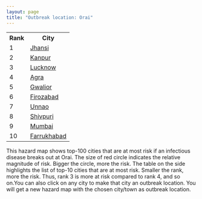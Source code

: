 ```yaml
---
layout: page
title: "Outbreak location: Orai"
---
```

<div class="flex-container">
<div class="flex-item-left" id="mapid">
<script src="https://buda-magenta.github.io/hazard_map/load_map.js"></script>

<script>
var marker_outbreak = L.marker([25.935955, 79.424328],{"autoPan": true}).addTo(map); marker_outbreak.bindTooltip("Orai").openTooltip();

var circle_1 = L.circle([25.531031, 78.652689], {"pane": "markerPane", "color": "red", "fill": true, "fillOpacity": 0.2, "fillRule": "evenodd", "lineCap": "round", "lineJoin": "round", "opacity": 1.0, "radius": 111239, "stroke": true, "weight": 3}).addTo(map);
circle_1.bindTooltip("Jhansi<br>rank: 1<br>hazard index: 0.111239")
circle_1.bindPopup('<a href="https://buda-magenta.github.io/hazard_map/Jhansi">Jhansi</a>')

var circle_2 = L.circle([26.460914, 80.321759], {"pane": "markerPane", "color": "red", "fill": true, "fillOpacity": 0.2, "fillRule": "evenodd", "lineCap": "round", "lineJoin": "round", "opacity": 1.0, "radius": 75481, "stroke": true, "weight": 3}).addTo(map);
circle_2.bindTooltip("Kanpur<br>rank: 2<br>hazard index: 0.075482")
circle_2.bindPopup('<a href="https://buda-magenta.github.io/hazard_map/Kanpur">Kanpur</a>')

var circle_3 = L.circle([26.838100, 80.934600], {"pane": "markerPane", "color": "red", "fill": true, "fillOpacity": 0.2, "fillRule": "evenodd", "lineCap": "round", "lineJoin": "round", "opacity": 1.0, "radius": 66567, "stroke": true, "weight": 3}).addTo(map);
circle_3.bindTooltip("Lucknow<br>rank: 3<br>hazard index: 0.066568")
circle_3.bindPopup('<a href="https://buda-magenta.github.io/hazard_map/Lucknow">Lucknow</a>')

var circle_4 = L.circle([27.175255, 78.009816], {"pane": "markerPane", "color": "red", "fill": true, "fillOpacity": 0.2, "fillRule": "evenodd", "lineCap": "round", "lineJoin": "round", "opacity": 1.0, "radius": 23431, "stroke": true, "weight": 3}).addTo(map);
circle_4.bindTooltip("Agra<br>rank: 4<br>hazard index: 0.023432")
circle_4.bindPopup('<a href="https://buda-magenta.github.io/hazard_map/Agra">Agra</a>')

var circle_5 = L.circle([26.203725, 78.157363], {"pane": "markerPane", "color": "red", "fill": true, "fillOpacity": 0.2, "fillRule": "evenodd", "lineCap": "round", "lineJoin": "round", "opacity": 1.0, "radius": 16223, "stroke": true, "weight": 3}).addTo(map);
circle_5.bindTooltip("Gwalior<br>rank: 5<br>hazard index: 0.016223")
circle_5.bindPopup('<a href="https://buda-magenta.github.io/hazard_map/Gwalior">Gwalior</a>')

var circle_6 = L.circle([27.177366, 78.389912], {"pane": "markerPane", "color": "red", "fill": true, "fillOpacity": 0.2, "fillRule": "evenodd", "lineCap": "round", "lineJoin": "round", "opacity": 1.0, "radius": 8985, "stroke": true, "weight": 3}).addTo(map);
circle_6.bindTooltip("Firozabad<br>rank: 6<br>hazard index: 0.008985")
circle_6.bindPopup('<a href="https://buda-magenta.github.io/hazard_map/Firozabad">Firozabad</a>')

var circle_7 = L.circle([26.575504, 80.613762], {"pane": "markerPane", "color": "red", "fill": true, "fillOpacity": 0.2, "fillRule": "evenodd", "lineCap": "round", "lineJoin": "round", "opacity": 1.0, "radius": 5841, "stroke": true, "weight": 3}).addTo(map);
circle_7.bindTooltip("Unnao<br>rank: 7<br>hazard index: 0.005842")
circle_7.bindPopup('<a href="https://buda-magenta.github.io/hazard_map/Unnao">Unnao</a>')

var circle_8 = L.circle([25.375241, 77.828119], {"pane": "markerPane", "color": "red", "fill": true, "fillOpacity": 0.2, "fillRule": "evenodd", "lineCap": "round", "lineJoin": "round", "opacity": 1.0, "radius": 4735, "stroke": true, "weight": 3}).addTo(map);
circle_8.bindTooltip("Shivpuri<br>rank: 8<br>hazard index: 0.004736")
circle_8.bindPopup('<a href="https://buda-magenta.github.io/hazard_map/Shivpuri">Shivpuri</a>')

var circle_9 = L.circle([19.075990, 72.877393], {"pane": "markerPane", "color": "red", "fill": true, "fillOpacity": 0.2, "fillRule": "evenodd", "lineCap": "round", "lineJoin": "round", "opacity": 1.0, "radius": 4336, "stroke": true, "weight": 3}).addTo(map);
circle_9.bindTooltip("Mumbai<br>rank: 9<br>hazard index: 0.004337")
circle_9.bindPopup('<a href="https://buda-magenta.github.io/hazard_map/Mumbai">Mumbai</a>')

var circle_10 = L.circle([27.437194, 79.489129], {"pane": "markerPane", "color": "red", "fill": true, "fillOpacity": 0.2, "fillRule": "evenodd", "lineCap": "round", "lineJoin": "round", "opacity": 1.0, "radius": 4103, "stroke": true, "weight": 3}).addTo(map);
circle_10.bindTooltip("Farrukhabad<br>rank: 10<br>hazard index: 0.004104")
circle_10.bindPopup('<a href="https://buda-magenta.github.io/hazard_map/Farrukhabad">Farrukhabad</a>')

var circle_11 = L.circle([26.718324, 79.090254], {"pane": "markerPane", "color": "red", "fill": true, "fillOpacity": 0.2, "fillRule": "evenodd", "lineCap": "round", "lineJoin": "round", "opacity": 1.0, "radius": 3821, "stroke": true, "weight": 3}).addTo(map);
circle_11.bindTooltip("Etawah<br>rank: 11<br>hazard index: 0.003821")
circle_11.bindPopup('<a href="https://buda-magenta.github.io/hazard_map/Etawah">Etawah</a>')

var circle_12 = L.circle([28.651718, 77.221939], {"pane": "markerPane", "color": "red", "fill": true, "fillOpacity": 0.2, "fillRule": "evenodd", "lineCap": "round", "lineJoin": "round", "opacity": 1.0, "radius": 3338, "stroke": true, "weight": 3}).addTo(map);
circle_12.bindTooltip("Delhi<br>rank: 12<br>hazard index: 0.003339")
circle_12.bindPopup('<a href="https://buda-magenta.github.io/hazard_map/Delhi">Delhi</a>')

var circle_13 = L.circle([24.700385, 78.518668], {"pane": "markerPane", "color": "red", "fill": true, "fillOpacity": 0.2, "fillRule": "evenodd", "lineCap": "round", "lineJoin": "round", "opacity": 1.0, "radius": 3324, "stroke": true, "weight": 3}).addTo(map);
circle_13.bindTooltip("Lalitpur<br>rank: 13<br>hazard index: 0.003324")
circle_13.bindPopup('<a href="https://buda-magenta.github.io/hazard_map/Lalitpur">Lalitpur</a>')

var circle_14 = L.circle([27.338577, 80.097526], {"pane": "markerPane", "color": "red", "fill": true, "fillOpacity": 0.2, "fillRule": "evenodd", "lineCap": "round", "lineJoin": "round", "opacity": 1.0, "radius": 3154, "stroke": true, "weight": 3}).addTo(map);
circle_14.bindTooltip("Hardoi<br>rank: 14<br>hazard index: 0.003154")
circle_14.bindPopup('<a href="https://buda-magenta.github.io/hazard_map/Hardoi">Hardoi</a>')

var circle_15 = L.circle([25.438130, 81.833800], {"pane": "markerPane", "color": "red", "fill": true, "fillOpacity": 0.2, "fillRule": "evenodd", "lineCap": "round", "lineJoin": "round", "opacity": 1.0, "radius": 2993, "stroke": true, "weight": 3}).addTo(map);
circle_15.bindTooltip("Allahabad<br>rank: 15<br>hazard index: 0.002993")
circle_15.bindPopup('<a href="https://buda-magenta.github.io/hazard_map/Allahabad">Allahabad</a>')

var circle_16 = L.circle([26.166667, 77.500000], {"pane": "markerPane", "color": "red", "fill": true, "fillOpacity": 0.2, "fillRule": "evenodd", "lineCap": "round", "lineJoin": "round", "opacity": 1.0, "radius": 2983, "stroke": true, "weight": 3}).addTo(map);
circle_16.bindTooltip("Morena<br>rank: 16<br>hazard index: 0.002984")
circle_16.bindPopup('<a href="https://buda-magenta.github.io/hazard_map/Morena">Morena</a>')

var circle_17 = L.circle([26.500000, 78.750000], {"pane": "markerPane", "color": "red", "fill": true, "fillOpacity": 0.2, "fillRule": "evenodd", "lineCap": "round", "lineJoin": "round", "opacity": 1.0, "radius": 2936, "stroke": true, "weight": 3}).addTo(map);
circle_17.bindTooltip("Bhind<br>rank: 17<br>hazard index: 0.002937")
circle_17.bindPopup('<a href="https://buda-magenta.github.io/hazard_map/Bhind">Bhind</a>')

var circle_18 = L.circle([26.250000, 81.250000], {"pane": "markerPane", "color": "red", "fill": true, "fillOpacity": 0.2, "fillRule": "evenodd", "lineCap": "round", "lineJoin": "round", "opacity": 1.0, "radius": 2914, "stroke": true, "weight": 3}).addTo(map);
circle_18.bindTooltip("Rae Bareli<br>rank: 18<br>hazard index: 0.002914")
circle_18.bindPopup('<a href="https://buda-magenta.github.io/hazard_map/Rae_Bareli">Rae Bareli</a>')

var circle_19 = L.circle([25.843539, 80.918004], {"pane": "markerPane", "color": "red", "fill": true, "fillOpacity": 0.2, "fillRule": "evenodd", "lineCap": "round", "lineJoin": "round", "opacity": 1.0, "radius": 2884, "stroke": true, "weight": 3}).addTo(map);
circle_19.bindTooltip("Fatehpur<br>rank: 19<br>hazard index: 0.002884")
circle_19.bindPopup('<a href="https://buda-magenta.github.io/hazard_map/Fatehpur">Fatehpur</a>')

var circle_20 = L.circle([25.476300, 80.339500], {"pane": "markerPane", "color": "red", "fill": true, "fillOpacity": 0.2, "fillRule": "evenodd", "lineCap": "round", "lineJoin": "round", "opacity": 1.0, "radius": 2782, "stroke": true, "weight": 3}).addTo(map);
circle_20.bindTooltip("Banda<br>rank: 20<br>hazard index: 0.002783")
circle_20.bindPopup('<a href="https://buda-magenta.github.io/hazard_map/Banda">Banda</a>')

var circle_21 = L.circle([26.671329, 83.364583], {"pane": "markerPane", "color": "red", "fill": true, "fillOpacity": 0.2, "fillRule": "evenodd", "lineCap": "round", "lineJoin": "round", "opacity": 1.0, "radius": 2716, "stroke": true, "weight": 3}).addTo(map);
circle_21.bindTooltip("Gorakhpur<br>rank: 21<br>hazard index: 0.002716")
circle_21.bindPopup('<a href="https://buda-magenta.github.io/hazard_map/Gorakhpur">Gorakhpur</a>')

var circle_22 = L.circle([25.565691, 80.063489], {"pane": "markerPane", "color": "red", "fill": true, "fillOpacity": 0.2, "fillRule": "evenodd", "lineCap": "round", "lineJoin": "round", "opacity": 1.0, "radius": 2257, "stroke": true, "weight": 3}).addTo(map);
circle_22.bindTooltip("Khanna<br>rank: 22<br>hazard index: 0.002257")
circle_22.bindPopup('<a href="https://buda-magenta.github.io/hazard_map/Khanna">Khanna</a>')

var circle_23 = L.circle([25.335649, 83.007629], {"pane": "markerPane", "color": "red", "fill": true, "fillOpacity": 0.2, "fillRule": "evenodd", "lineCap": "round", "lineJoin": "round", "opacity": 1.0, "radius": 2006, "stroke": true, "weight": 3}).addTo(map);
circle_23.bindTooltip("Varanasi<br>rank: 23<br>hazard index: 0.002006")
circle_23.bindPopup('<a href="https://buda-magenta.github.io/hazard_map/Varanasi">Varanasi</a>')

var circle_24 = L.circle([25.750000, 78.500000], {"pane": "markerPane", "color": "red", "fill": true, "fillOpacity": 0.2, "fillRule": "evenodd", "lineCap": "round", "lineJoin": "round", "opacity": 1.0, "radius": 1964, "stroke": true, "weight": 3}).addTo(map);
circle_24.bindTooltip("Datia<br>rank: 24<br>hazard index: 0.001964")
circle_24.bindPopup('<a href="https://buda-magenta.github.io/hazard_map/Datia">Datia</a>')

var circle_25 = L.circle([23.258486, 77.401989], {"pane": "markerPane", "color": "red", "fill": true, "fillOpacity": 0.2, "fillRule": "evenodd", "lineCap": "round", "lineJoin": "round", "opacity": 1.0, "radius": 1930, "stroke": true, "weight": 3}).addTo(map);
circle_25.bindTooltip("Bhopal<br>rank: 25<br>hazard index: 0.001930")
circle_25.bindPopup('<a href="https://buda-magenta.github.io/hazard_map/Bhopal">Bhopal</a>')

var circle_26 = L.circle([26.439874, 80.018000], {"pane": "markerPane", "color": "red", "fill": true, "fillOpacity": 0.2, "fillRule": "evenodd", "lineCap": "round", "lineJoin": "round", "opacity": 1.0, "radius": 1926, "stroke": true, "weight": 3}).addTo(map);
circle_26.bindTooltip("Akbarpur<br>rank: 26<br>hazard index: 0.001927")
circle_26.bindPopup('<a href="https://buda-magenta.github.io/hazard_map/Akbarpur">Akbarpur</a>')

var circle_27 = L.circle([26.653396, 77.624206], {"pane": "markerPane", "color": "red", "fill": true, "fillOpacity": 0.2, "fillRule": "evenodd", "lineCap": "round", "lineJoin": "round", "opacity": 1.0, "radius": 1892, "stroke": true, "weight": 3}).addTo(map);
circle_27.bindTooltip("Dhaulpur<br>rank: 27<br>hazard index: 0.001893")
circle_27.bindPopup('<a href="https://buda-magenta.github.io/hazard_map/Dhaulpur">Dhaulpur</a>')

var circle_28 = L.circle([27.036604, 78.651436], {"pane": "markerPane", "color": "red", "fill": true, "fillOpacity": 0.2, "fillRule": "evenodd", "lineCap": "round", "lineJoin": "round", "opacity": 1.0, "radius": 1633, "stroke": true, "weight": 3}).addTo(map);
circle_28.bindTooltip("Shikohabad<br>rank: 28<br>hazard index: 0.001634")
circle_28.bindPopup('<a href="https://buda-magenta.github.io/hazard_map/Shikohabad">Shikohabad</a>')

var circle_29 = L.circle([27.209822, 79.048137], {"pane": "markerPane", "color": "red", "fill": true, "fillOpacity": 0.2, "fillRule": "evenodd", "lineCap": "round", "lineJoin": "round", "opacity": 1.0, "radius": 1396, "stroke": true, "weight": 3}).addTo(map);
circle_29.bindTooltip("Mainpuri<br>rank: 29<br>hazard index: 0.001397")
circle_29.bindPopup('<a href="https://buda-magenta.github.io/hazard_map/Mainpuri">Mainpuri</a>')

var circle_30 = L.circle([29.154148, 77.305954], {"pane": "markerPane", "color": "red", "fill": true, "fillOpacity": 0.2, "fillRule": "evenodd", "lineCap": "round", "lineJoin": "round", "opacity": 1.0, "radius": 1320, "stroke": true, "weight": 3}).addTo(map);
circle_30.bindTooltip("Baraut<br>rank: 30<br>hazard index: 0.001321")
circle_30.bindPopup('<a href="https://buda-magenta.github.io/hazard_map/Baraut">Baraut</a>')

var circle_31 = L.circle([28.457876, 79.405571], {"pane": "markerPane", "color": "red", "fill": true, "fillOpacity": 0.2, "fillRule": "evenodd", "lineCap": "round", "lineJoin": "round", "opacity": 1.0, "radius": 926, "stroke": true, "weight": 3}).addTo(map);
circle_31.bindTooltip("Bareilly<br>rank: 31<br>hazard index: 0.000927")
circle_31.bindPopup('<a href="https://buda-magenta.github.io/hazard_map/Bareilly">Bareilly</a>')

var circle_32 = L.circle([27.109667, 81.918329], {"pane": "markerPane", "color": "red", "fill": true, "fillOpacity": 0.2, "fillRule": "evenodd", "lineCap": "round", "lineJoin": "round", "opacity": 1.0, "radius": 854, "stroke": true, "weight": 3}).addTo(map);
circle_32.bindTooltip("Gonda<br>rank: 32<br>hazard index: 0.000854")
circle_32.bindPopup('<a href="https://buda-magenta.github.io/hazard_map/Gonda">Gonda</a>')

var circle_33 = L.circle([23.021624, 72.579707], {"pane": "markerPane", "color": "red", "fill": true, "fillOpacity": 0.2, "fillRule": "evenodd", "lineCap": "round", "lineJoin": "round", "opacity": 1.0, "radius": 837, "stroke": true, "weight": 3}).addTo(map);
circle_33.bindTooltip("Ahmedabad<br>rank: 33<br>hazard index: 0.000838")
circle_33.bindPopup('<a href="https://buda-magenta.github.io/hazard_map/Ahmedabad">Ahmedabad</a>')

var circle_34 = L.circle([26.638076, 82.059024], {"pane": "markerPane", "color": "red", "fill": true, "fillOpacity": 0.2, "fillRule": "evenodd", "lineCap": "round", "lineJoin": "round", "opacity": 1.0, "radius": 818, "stroke": true, "weight": 3}).addTo(map);
circle_34.bindTooltip("Faizabad<br>rank: 34<br>hazard index: 0.000819")
circle_34.bindPopup('<a href="https://buda-magenta.github.io/hazard_map/Faizabad">Faizabad</a>')

var circle_35 = L.circle([22.720362, 75.868200], {"pane": "markerPane", "color": "red", "fill": true, "fillOpacity": 0.2, "fillRule": "evenodd", "lineCap": "round", "lineJoin": "round", "opacity": 1.0, "radius": 786, "stroke": true, "weight": 3}).addTo(map);
circle_35.bindTooltip("Indore<br>rank: 35<br>hazard index: 0.000786")
circle_35.bindPopup('<a href="https://buda-magenta.github.io/hazard_map/Indore">Indore</a>')

var circle_36 = L.circle([23.160894, 79.949770], {"pane": "markerPane", "color": "red", "fill": true, "fillOpacity": 0.2, "fillRule": "evenodd", "lineCap": "round", "lineJoin": "round", "opacity": 1.0, "radius": 739, "stroke": true, "weight": 3}).addTo(map);
circle_36.bindTooltip("Jabalpur<br>rank: 36<br>hazard index: 0.000739")
circle_36.bindPopup('<a href="https://buda-magenta.github.io/hazard_map/Jabalpur">Jabalpur</a>')

var circle_37 = L.circle([25.609324, 85.123525], {"pane": "markerPane", "color": "red", "fill": true, "fillOpacity": 0.2, "fillRule": "evenodd", "lineCap": "round", "lineJoin": "round", "opacity": 1.0, "radius": 693, "stroke": true, "weight": 3}).addTo(map);
circle_37.bindTooltip("Patna<br>rank: 37<br>hazard index: 0.000694")
circle_37.bindPopup('<a href="https://buda-magenta.github.io/hazard_map/Patna">Patna</a>')

var circle_38 = L.circle([23.809612, 78.759114], {"pane": "markerPane", "color": "red", "fill": true, "fillOpacity": 0.2, "fillRule": "evenodd", "lineCap": "round", "lineJoin": "round", "opacity": 1.0, "radius": 690, "stroke": true, "weight": 3}).addTo(map);
circle_38.bindTooltip("Sagar<br>rank: 38<br>hazard index: 0.000691")
circle_38.bindPopup('<a href="https://buda-magenta.github.io/hazard_map/Sagar">Sagar</a>')

var circle_39 = L.circle([28.863842, 78.805778], {"pane": "markerPane", "color": "red", "fill": true, "fillOpacity": 0.2, "fillRule": "evenodd", "lineCap": "round", "lineJoin": "round", "opacity": 1.0, "radius": 655, "stroke": true, "weight": 3}).addTo(map);
circle_39.bindTooltip("Moradabad<br>rank: 39<br>hazard index: 0.000655")
circle_39.bindPopup('<a href="https://buda-magenta.github.io/hazard_map/Moradabad">Moradabad</a>')

var circle_40 = L.circle([26.242511, 82.296169], {"pane": "markerPane", "color": "red", "fill": true, "fillOpacity": 0.2, "fillRule": "evenodd", "lineCap": "round", "lineJoin": "round", "opacity": 1.0, "radius": 645, "stroke": true, "weight": 3}).addTo(map);
circle_40.bindTooltip("Sultanpur<br>rank: 40<br>hazard index: 0.000646")
circle_40.bindPopup('<a href="https://buda-magenta.github.io/hazard_map/Sultanpur">Sultanpur</a>')

var circle_41 = L.circle([21.149813, 79.082056], {"pane": "markerPane", "color": "red", "fill": true, "fillOpacity": 0.2, "fillRule": "evenodd", "lineCap": "round", "lineJoin": "round", "opacity": 1.0, "radius": 588, "stroke": true, "weight": 3}).addTo(map);
circle_41.bindTooltip("Nagpur<br>rank: 41<br>hazard index: 0.000589")
circle_41.bindPopup('<a href="https://buda-magenta.github.io/hazard_map/Nagpur">Nagpur</a>')

var circle_42 = L.circle([26.915458, 75.818982], {"pane": "markerPane", "color": "red", "fill": true, "fillOpacity": 0.2, "fillRule": "evenodd", "lineCap": "round", "lineJoin": "round", "opacity": 1.0, "radius": 525, "stroke": true, "weight": 3}).addTo(map);
circle_42.bindTooltip("Jaipur<br>rank: 42<br>hazard index: 0.000525")
circle_42.bindPopup('<a href="https://buda-magenta.github.io/hazard_map/Jaipur">Jaipur</a>')

var circle_43 = L.circle([27.633333, 77.583333], {"pane": "markerPane", "color": "red", "fill": true, "fillOpacity": 0.2, "fillRule": "evenodd", "lineCap": "round", "lineJoin": "round", "opacity": 1.0, "radius": 490, "stroke": true, "weight": 3}).addTo(map);
circle_43.bindTooltip("Mathura<br>rank: 43<br>hazard index: 0.000490")
circle_43.bindPopup('<a href="https://buda-magenta.github.io/hazard_map/Mathura">Mathura</a>')

var circle_44 = L.circle([23.916667, 78.000000], {"pane": "markerPane", "color": "red", "fill": true, "fillOpacity": 0.2, "fillRule": "evenodd", "lineCap": "round", "lineJoin": "round", "opacity": 1.0, "radius": 482, "stroke": true, "weight": 3}).addTo(map);
circle_44.bindTooltip("Vidisha<br>rank: 44<br>hazard index: 0.000482")
circle_44.bindPopup('<a href="https://buda-magenta.github.io/hazard_map/Vidisha">Vidisha</a>')

var circle_45 = L.circle([19.194329, 72.970178], {"pane": "markerPane", "color": "red", "fill": true, "fillOpacity": 0.2, "fillRule": "evenodd", "lineCap": "round", "lineJoin": "round", "opacity": 1.0, "radius": 444, "stroke": true, "weight": 3}).addTo(map);
circle_45.bindTooltip("Thane<br>rank: 45<br>hazard index: 0.000445")
circle_45.bindPopup('<a href="https://buda-magenta.github.io/hazard_map/Thane">Thane</a>')

var circle_46 = L.circle([24.500000, 77.500000], {"pane": "markerPane", "color": "red", "fill": true, "fillOpacity": 0.2, "fillRule": "evenodd", "lineCap": "round", "lineJoin": "round", "opacity": 1.0, "radius": 436, "stroke": true, "weight": 3}).addTo(map);
circle_46.bindTooltip("Guna<br>rank: 46<br>hazard index: 0.000436")
circle_46.bindPopup('<a href="https://buda-magenta.github.io/hazard_map/Guna">Guna</a>')

var circle_47 = L.circle([27.883846, 78.634890], {"pane": "markerPane", "color": "red", "fill": true, "fillOpacity": 0.2, "fillRule": "evenodd", "lineCap": "round", "lineJoin": "round", "opacity": 1.0, "radius": 423, "stroke": true, "weight": 3}).addTo(map);
circle_47.bindTooltip("Kasganj<br>rank: 47<br>hazard index: 0.000423")
circle_47.bindPopup('<a href="https://buda-magenta.github.io/hazard_map/Kasganj">Kasganj</a>')

var circle_48 = L.circle([27.912633, 79.746563], {"pane": "markerPane", "color": "red", "fill": true, "fillOpacity": 0.2, "fillRule": "evenodd", "lineCap": "round", "lineJoin": "round", "opacity": 1.0, "radius": 420, "stroke": true, "weight": 3}).addTo(map);
circle_48.bindTooltip("Shahjahanpur<br>rank: 48<br>hazard index: 0.000421")
circle_48.bindPopup('<a href="https://buda-magenta.github.io/hazard_map/Shahjahanpur">Shahjahanpur</a>')

var circle_49 = L.circle([28.794068, 79.185930], {"pane": "markerPane", "color": "red", "fill": true, "fillOpacity": 0.2, "fillRule": "evenodd", "lineCap": "round", "lineJoin": "round", "opacity": 1.0, "radius": 417, "stroke": true, "weight": 3}).addTo(map);
circle_49.bindTooltip("Rampur<br>rank: 49<br>hazard index: 0.000418")
circle_49.bindPopup('<a href="https://buda-magenta.github.io/hazard_map/Rampur">Rampur</a>')

var circle_50 = L.circle([25.603508, 83.507454], {"pane": "markerPane", "color": "red", "fill": true, "fillOpacity": 0.2, "fillRule": "evenodd", "lineCap": "round", "lineJoin": "round", "opacity": 1.0, "radius": 407, "stroke": true, "weight": 3}).addTo(map);
circle_50.bindTooltip("Ghazipur<br>rank: 50<br>hazard index: 0.000407")
circle_50.bindPopup('<a href="https://buda-magenta.github.io/hazard_map/Ghazipur">Ghazipur</a>')

var circle_51 = L.circle([29.938447, 78.145298], {"pane": "markerPane", "color": "red", "fill": true, "fillOpacity": 0.2, "fillRule": "evenodd", "lineCap": "round", "lineJoin": "round", "opacity": 1.0, "radius": 406, "stroke": true, "weight": 3}).addTo(map);
circle_51.bindTooltip("Haridwar<br>rank: 51<br>hazard index: 0.000406")
circle_51.bindPopup('<a href="https://buda-magenta.github.io/hazard_map/Haridwar">Haridwar</a>')

var circle_52 = L.circle([25.954628, 83.647350], {"pane": "markerPane", "color": "red", "fill": true, "fillOpacity": 0.2, "fillRule": "evenodd", "lineCap": "round", "lineJoin": "round", "opacity": 1.0, "radius": 382, "stroke": true, "weight": 3}).addTo(map);
circle_52.bindTooltip("Maunath Bhanjan<br>rank: 52<br>hazard index: 0.000382")
circle_52.bindPopup('<a href="https://buda-magenta.github.io/hazard_map/Maunath_Bhanjan">Maunath Bhanjan</a>')

var circle_53 = L.circle([24.917151, 76.696403], {"pane": "markerPane", "color": "red", "fill": true, "fillOpacity": 0.2, "fillRule": "evenodd", "lineCap": "round", "lineJoin": "round", "opacity": 1.0, "radius": 355, "stroke": true, "weight": 3}).addTo(map);
circle_53.bindTooltip("Baran<br>rank: 53<br>hazard index: 0.000356")
circle_53.bindPopup('<a href="https://buda-magenta.github.io/hazard_map/Baran">Baran</a>')

var circle_54 = L.circle([20.011247, 73.790236], {"pane": "markerPane", "color": "red", "fill": true, "fillOpacity": 0.2, "fillRule": "evenodd", "lineCap": "round", "lineJoin": "round", "opacity": 1.0, "radius": 352, "stroke": true, "weight": 3}).addTo(map);
circle_54.bindTooltip("Nashik<br>rank: 54<br>hazard index: 0.000353")
circle_54.bindPopup('<a href="https://buda-magenta.github.io/hazard_map/Nashik">Nashik</a>')

var circle_55 = L.circle([26.724789, 82.793269], {"pane": "markerPane", "color": "red", "fill": true, "fillOpacity": 0.2, "fillRule": "evenodd", "lineCap": "round", "lineJoin": "round", "opacity": 1.0, "radius": 335, "stroke": true, "weight": 3}).addTo(map);
circle_55.bindTooltip("Basti<br>rank: 55<br>hazard index: 0.000336")
circle_55.bindPopup('<a href="https://buda-magenta.github.io/hazard_map/Basti">Basti</a>')

var circle_56 = L.circle([29.988077, 77.508130], {"pane": "markerPane", "color": "red", "fill": true, "fillOpacity": 0.2, "fillRule": "evenodd", "lineCap": "round", "lineJoin": "round", "opacity": 1.0, "radius": 322, "stroke": true, "weight": 3}).addTo(map);
circle_56.bindTooltip("Saharanpur<br>rank: 56<br>hazard index: 0.000323")
circle_56.bindPopup('<a href="https://buda-magenta.github.io/hazard_map/Saharanpur">Saharanpur</a>')

var circle_57 = L.circle([22.541418, 88.357691], {"pane": "markerPane", "color": "red", "fill": true, "fillOpacity": 0.2, "fillRule": "evenodd", "lineCap": "round", "lineJoin": "round", "opacity": 1.0, "radius": 314, "stroke": true, "weight": 3}).addTo(map);
circle_57.bindTooltip("Kolkata<br>rank: 57<br>hazard index: 0.000314")
circle_57.bindPopup('<a href="https://buda-magenta.github.io/hazard_map/Kolkata">Kolkata</a>')

var circle_58 = L.circle([18.521428, 73.854454], {"pane": "markerPane", "color": "red", "fill": true, "fillOpacity": 0.2, "fillRule": "evenodd", "lineCap": "round", "lineJoin": "round", "opacity": 1.0, "radius": 312, "stroke": true, "weight": 3}).addTo(map);
circle_58.bindTooltip("Pune<br>rank: 58<br>hazard index: 0.000313")
circle_58.bindPopup('<a href="https://buda-magenta.github.io/hazard_map/Pune">Pune</a>')

var circle_59 = L.circle([25.795593, 82.488341], {"pane": "markerPane", "color": "red", "fill": true, "fillOpacity": 0.2, "fillRule": "evenodd", "lineCap": "round", "lineJoin": "round", "opacity": 1.0, "radius": 285, "stroke": true, "weight": 3}).addTo(map);
circle_59.bindTooltip("Jaunpur<br>rank: 59<br>hazard index: 0.000285")
circle_59.bindPopup('<a href="https://buda-magenta.github.io/hazard_map/Jaunpur">Jaunpur</a>')

var circle_60 = L.circle([17.388786, 78.461065], {"pane": "markerPane", "color": "red", "fill": true, "fillOpacity": 0.2, "fillRule": "evenodd", "lineCap": "round", "lineJoin": "round", "opacity": 1.0, "radius": 278, "stroke": true, "weight": 3}).addTo(map);
circle_60.bindTooltip("Hyderabad<br>rank: 60<br>hazard index: 0.000278")
circle_60.bindPopup('<a href="https://buda-magenta.github.io/hazard_map/Hyderabad">Hyderabad</a>')

var circle_61 = L.circle([27.265212, 77.369126], {"pane": "markerPane", "color": "red", "fill": true, "fillOpacity": 0.2, "fillRule": "evenodd", "lineCap": "round", "lineJoin": "round", "opacity": 1.0, "radius": 275, "stroke": true, "weight": 3}).addTo(map);
circle_61.bindTooltip("Bharatpur<br>rank: 61<br>hazard index: 0.000276")
circle_61.bindPopup('<a href="https://buda-magenta.github.io/hazard_map/Bharatpur">Bharatpur</a>')

var circle_62 = L.circle([26.148658, 85.340013], {"pane": "markerPane", "color": "red", "fill": true, "fillOpacity": 0.2, "fillRule": "evenodd", "lineCap": "round", "lineJoin": "round", "opacity": 1.0, "radius": 273, "stroke": true, "weight": 3}).addTo(map);
circle_62.bindTooltip("Muzaffarpur<br>rank: 62<br>hazard index: 0.000274")
circle_62.bindPopup('<a href="https://buda-magenta.github.io/hazard_map/Muzaffarpur">Muzaffarpur</a>')

var circle_63 = L.circle([28.402979, 77.310384], {"pane": "markerPane", "color": "red", "fill": true, "fillOpacity": 0.2, "fillRule": "evenodd", "lineCap": "round", "lineJoin": "round", "opacity": 1.0, "radius": 272, "stroke": true, "weight": 3}).addTo(map);
circle_63.bindTooltip("Faridabad<br>rank: 63<br>hazard index: 0.000273")
circle_63.bindPopup('<a href="https://buda-magenta.github.io/hazard_map/Faridabad">Faridabad</a>')

var circle_64 = L.circle([27.504639, 80.829466], {"pane": "markerPane", "color": "red", "fill": true, "fillOpacity": 0.2, "fillRule": "evenodd", "lineCap": "round", "lineJoin": "round", "opacity": 1.0, "radius": 259, "stroke": true, "weight": 3}).addTo(map);
circle_64.bindTooltip("Sitapur<br>rank: 64<br>hazard index: 0.000260")
circle_64.bindPopup('<a href="https://buda-magenta.github.io/hazard_map/Sitapur">Sitapur</a>')

var circle_65 = L.circle([12.979120, 77.591300], {"pane": "markerPane", "color": "red", "fill": true, "fillOpacity": 0.2, "fillRule": "evenodd", "lineCap": "round", "lineJoin": "round", "opacity": 1.0, "radius": 248, "stroke": true, "weight": 3}).addTo(map);
circle_65.bindTooltip("Bangalore<br>rank: 65<br>hazard index: 0.000249")
circle_65.bindPopup('<a href="https://buda-magenta.github.io/hazard_map/Bangalore">Bangalore</a>')

var circle_66 = L.circle([13.083694, 80.270186], {"pane": "markerPane", "color": "red", "fill": true, "fillOpacity": 0.2, "fillRule": "evenodd", "lineCap": "round", "lineJoin": "round", "opacity": 1.0, "radius": 242, "stroke": true, "weight": 3}).addTo(map);
circle_66.bindTooltip("Chennai<br>rank: 66<br>hazard index: 0.000242")
circle_66.bindPopup('<a href="https://buda-magenta.github.io/hazard_map/Chennai">Chennai</a>')

var circle_67 = L.circle([23.174597, 75.785142], {"pane": "markerPane", "color": "red", "fill": true, "fillOpacity": 0.2, "fillRule": "evenodd", "lineCap": "round", "lineJoin": "round", "opacity": 1.0, "radius": 235, "stroke": true, "weight": 3}).addTo(map);
circle_67.bindTooltip("Ujjain<br>rank: 67<br>hazard index: 0.000236")
circle_67.bindPopup('<a href="https://buda-magenta.github.io/hazard_map/Ujjain">Ujjain</a>')

var circle_68 = L.circle([25.773344, 84.784977], {"pane": "markerPane", "color": "red", "fill": true, "fillOpacity": 0.2, "fillRule": "evenodd", "lineCap": "round", "lineJoin": "round", "opacity": 1.0, "radius": 227, "stroke": true, "weight": 3}).addTo(map);
circle_68.bindTooltip("Chapra<br>rank: 68<br>hazard index: 0.000228")
circle_68.bindPopup('<a href="https://buda-magenta.github.io/hazard_map/Chapra">Chapra</a>')

var circle_69 = L.circle([21.237947, 81.633683], {"pane": "markerPane", "color": "red", "fill": true, "fillOpacity": 0.2, "fillRule": "evenodd", "lineCap": "round", "lineJoin": "round", "opacity": 1.0, "radius": 214, "stroke": true, "weight": 3}).addTo(map);
circle_69.bindTooltip("Raipur<br>rank: 69<br>hazard index: 0.000214")
circle_69.bindPopup('<a href="https://buda-magenta.github.io/hazard_map/Raipur">Raipur</a>')

var circle_70 = L.circle([27.733696, 81.477321], {"pane": "markerPane", "color": "red", "fill": true, "fillOpacity": 0.2, "fillRule": "evenodd", "lineCap": "round", "lineJoin": "round", "opacity": 1.0, "radius": 173, "stroke": true, "weight": 3}).addTo(map);
circle_70.bindTooltip("Bahraich<br>rank: 70<br>hazard index: 0.000173")
circle_70.bindPopup('<a href="https://buda-magenta.github.io/hazard_map/Bahraich">Bahraich</a>')

var circle_71 = L.circle([25.286698, 87.132254], {"pane": "markerPane", "color": "red", "fill": true, "fillOpacity": 0.2, "fillRule": "evenodd", "lineCap": "round", "lineJoin": "round", "opacity": 1.0, "radius": 162, "stroke": true, "weight": 3}).addTo(map);
circle_71.bindTooltip("Bhagalpur<br>rank: 71<br>hazard index: 0.000163")
circle_71.bindPopup('<a href="https://buda-magenta.github.io/hazard_map/Bhagalpur">Bhagalpur</a>')

var circle_72 = L.circle([27.876990, 78.137290], {"pane": "markerPane", "color": "red", "fill": true, "fillOpacity": 0.2, "fillRule": "evenodd", "lineCap": "round", "lineJoin": "round", "opacity": 1.0, "radius": 158, "stroke": true, "weight": 3}).addTo(map);
circle_72.bindTooltip("Aligarh<br>rank: 72<br>hazard index: 0.000159")
circle_72.bindPopup('<a href="https://buda-magenta.github.io/hazard_map/Aligarh">Aligarh</a>')

var circle_73 = L.circle([27.985060, 80.753845], {"pane": "markerPane", "color": "red", "fill": true, "fillOpacity": 0.2, "fillRule": "evenodd", "lineCap": "round", "lineJoin": "round", "opacity": 1.0, "radius": 153, "stroke": true, "weight": 3}).addTo(map);
circle_73.bindTooltip("Lakhimpur<br>rank: 73<br>hazard index: 0.000154")
circle_73.bindPopup('<a href="https://buda-magenta.github.io/hazard_map/Lakhimpur">Lakhimpur</a>')

var circle_74 = L.circle([24.500000, 81.000000], {"pane": "markerPane", "color": "red", "fill": true, "fillOpacity": 0.2, "fillRule": "evenodd", "lineCap": "round", "lineJoin": "round", "opacity": 1.0, "radius": 132, "stroke": true, "weight": 3}).addTo(map);
circle_74.bindTooltip("Satna<br>rank: 74<br>hazard index: 0.000133")
circle_74.bindPopup('<a href="https://buda-magenta.github.io/hazard_map/Satna">Satna</a>')

var circle_75 = L.circle([30.909016, 75.851601], {"pane": "markerPane", "color": "red", "fill": true, "fillOpacity": 0.2, "fillRule": "evenodd", "lineCap": "round", "lineJoin": "round", "opacity": 1.0, "radius": 131, "stroke": true, "weight": 3}).addTo(map);
circle_75.bindTooltip("Ludhiana<br>rank: 75<br>hazard index: 0.000131")
circle_75.bindPopup('<a href="https://buda-magenta.github.io/hazard_map/Ludhiana">Ludhiana</a>')

var circle_76 = L.circle([23.833962, 80.392456], {"pane": "markerPane", "color": "red", "fill": true, "fillOpacity": 0.2, "fillRule": "evenodd", "lineCap": "round", "lineJoin": "round", "opacity": 1.0, "radius": 129, "stroke": true, "weight": 3}).addTo(map);
circle_76.bindTooltip("Murwara<br>rank: 76<br>hazard index: 0.000130")
circle_76.bindPopup('<a href="https://buda-magenta.github.io/hazard_map/Murwara">Murwara</a>')

var circle_77 = L.circle([25.877933, 84.119959], {"pane": "markerPane", "color": "red", "fill": true, "fillOpacity": 0.2, "fillRule": "evenodd", "lineCap": "round", "lineJoin": "round", "opacity": 1.0, "radius": 124, "stroke": true, "weight": 3}).addTo(map);
circle_77.bindTooltip("Ballia<br>rank: 77<br>hazard index: 0.000125")
circle_77.bindPopup('<a href="https://buda-magenta.github.io/hazard_map/Ballia">Ballia</a>')

var circle_78 = L.circle([28.428262, 77.002700], {"pane": "markerPane", "color": "red", "fill": true, "fillOpacity": 0.2, "fillRule": "evenodd", "lineCap": "round", "lineJoin": "round", "opacity": 1.0, "radius": 120, "stroke": true, "weight": 3}).addTo(map);
circle_78.bindTooltip("Gurgaon<br>rank: 78<br>hazard index: 0.000121")
circle_78.bindPopup('<a href="https://buda-magenta.github.io/hazard_map/Gurgaon">Gurgaon</a>')

var circle_79 = L.circle([29.500882, 77.348383], {"pane": "markerPane", "color": "red", "fill": true, "fillOpacity": 0.2, "fillRule": "evenodd", "lineCap": "round", "lineJoin": "round", "opacity": 1.0, "radius": 118, "stroke": true, "weight": 3}).addTo(map);
circle_79.bindTooltip("Shamli<br>rank: 79<br>hazard index: 0.000118")
circle_79.bindPopup('<a href="https://buda-magenta.github.io/hazard_map/Shamli">Shamli</a>')

var circle_80 = L.circle([20.266777, 85.843559], {"pane": "markerPane", "color": "red", "fill": true, "fillOpacity": 0.2, "fillRule": "evenodd", "lineCap": "round", "lineJoin": "round", "opacity": 1.0, "radius": 116, "stroke": true, "weight": 3}).addTo(map);
circle_80.bindTooltip("Bhubaneswar<br>rank: 80<br>hazard index: 0.000116")
circle_80.bindPopup('<a href="https://buda-magenta.github.io/hazard_map/Bhubaneswar">Bhubaneswar</a>')

var circle_81 = L.circle([24.796436, 85.007956], {"pane": "markerPane", "color": "red", "fill": true, "fillOpacity": 0.2, "fillRule": "evenodd", "lineCap": "round", "lineJoin": "round", "opacity": 1.0, "radius": 113, "stroke": true, "weight": 3}).addTo(map);
circle_81.bindTooltip("Gaya<br>rank: 81<br>hazard index: 0.000113")
circle_81.bindPopup('<a href="https://buda-magenta.github.io/hazard_map/Gaya">Gaya</a>')

var circle_82 = L.circle([27.059011, 84.206464], {"pane": "markerPane", "color": "red", "fill": true, "fillOpacity": 0.2, "fillRule": "evenodd", "lineCap": "round", "lineJoin": "round", "opacity": 1.0, "radius": 110, "stroke": true, "weight": 3}).addTo(map);
circle_82.bindTooltip("Bagaha<br>rank: 82<br>hazard index: 0.000111")
circle_82.bindPopup('<a href="https://buda-magenta.github.io/hazard_map/Bagaha">Bagaha</a>')

var circle_83 = L.circle([17.723128, 83.301284], {"pane": "markerPane", "color": "red", "fill": true, "fillOpacity": 0.2, "fillRule": "evenodd", "lineCap": "round", "lineJoin": "round", "opacity": 1.0, "radius": 106, "stroke": true, "weight": 3}).addTo(map);
circle_83.bindTooltip("Visakhapatnam<br>rank: 83<br>hazard index: 0.000107")
circle_83.bindPopup('<a href="https://buda-magenta.github.io/hazard_map/Visakhapatnam">Visakhapatnam</a>')

var circle_84 = L.circle([28.570784, 77.327107], {"pane": "markerPane", "color": "red", "fill": true, "fillOpacity": 0.2, "fillRule": "evenodd", "lineCap": "round", "lineJoin": "round", "opacity": 1.0, "radius": 105, "stroke": true, "weight": 3}).addTo(map);
circle_84.bindTooltip("Noida<br>rank: 84<br>hazard index: 0.000106")
circle_84.bindPopup('<a href="https://buda-magenta.github.io/hazard_map/Noida">Noida</a>')

var circle_85 = L.circle([23.370035, 85.325013], {"pane": "markerPane", "color": "red", "fill": true, "fillOpacity": 0.2, "fillRule": "evenodd", "lineCap": "round", "lineJoin": "round", "opacity": 1.0, "radius": 104, "stroke": true, "weight": 3}).addTo(map);
circle_85.bindTooltip("Ranchi<br>rank: 85<br>hazard index: 0.000104")
circle_85.bindPopup('<a href="https://buda-magenta.github.io/hazard_map/Ranchi">Ranchi</a>')

var circle_86 = L.circle([25.895924, 82.437716], {"pane": "markerPane", "color": "red", "fill": true, "fillOpacity": 0.2, "fillRule": "evenodd", "lineCap": "round", "lineJoin": "round", "opacity": 1.0, "radius": 102, "stroke": true, "weight": 3}).addTo(map);
circle_86.bindTooltip("Badlapur<br>rank: 86<br>hazard index: 0.000103")
circle_86.bindPopup('<a href="https://buda-magenta.github.io/hazard_map/Badlapur">Badlapur</a>')

var circle_87 = L.circle([25.720581, 85.255560], {"pane": "markerPane", "color": "red", "fill": true, "fillOpacity": 0.2, "fillRule": "evenodd", "lineCap": "round", "lineJoin": "round", "opacity": 1.0, "radius": 102, "stroke": true, "weight": 3}).addTo(map);
circle_87.bindTooltip("Hajipur<br>rank: 87<br>hazard index: 0.000103")
circle_87.bindPopup('<a href="https://buda-magenta.github.io/hazard_map/Hajipur">Hajipur</a>')

var circle_88 = L.circle([30.733442, 76.779714], {"pane": "markerPane", "color": "red", "fill": true, "fillOpacity": 0.2, "fillRule": "evenodd", "lineCap": "round", "lineJoin": "round", "opacity": 1.0, "radius": 99, "stroke": true, "weight": 3}).addTo(map);
circle_88.bindTooltip("Chandigarh<br>rank: 88<br>hazard index: 0.000100")
circle_88.bindPopup('<a href="https://buda-magenta.github.io/hazard_map/Chandigarh">Chandigarh</a>')

var circle_89 = L.circle([16.508759, 80.618510], {"pane": "markerPane", "color": "red", "fill": true, "fillOpacity": 0.2, "fillRule": "evenodd", "lineCap": "round", "lineJoin": "round", "opacity": 1.0, "radius": 98, "stroke": true, "weight": 3}).addTo(map);
circle_89.bindTooltip("Vijayawada<br>rank: 89<br>hazard index: 0.000099")
circle_89.bindPopup('<a href="https://buda-magenta.github.io/hazard_map/Vijayawada">Vijayawada</a>')

var circle_90 = L.circle([20.843512, 75.525927], {"pane": "markerPane", "color": "red", "fill": true, "fillOpacity": 0.2, "fillRule": "evenodd", "lineCap": "round", "lineJoin": "round", "opacity": 1.0, "radius": 96, "stroke": true, "weight": 3}).addTo(map);
circle_90.bindTooltip("Jalgaon<br>rank: 90<br>hazard index: 0.000096")
circle_90.bindPopup('<a href="https://buda-magenta.github.io/hazard_map/Jalgaon">Jalgaon</a>')

var circle_91 = L.circle([30.325565, 78.043681], {"pane": "markerPane", "color": "red", "fill": true, "fillOpacity": 0.2, "fillRule": "evenodd", "lineCap": "round", "lineJoin": "round", "opacity": 1.0, "radius": 93, "stroke": true, "weight": 3}).addTo(map);
circle_91.bindTooltip("Dehradun<br>rank: 91<br>hazard index: 0.000093")
circle_91.bindPopup('<a href="https://buda-magenta.github.io/hazard_map/Dehradun">Dehradun</a>')

var circle_92 = L.circle([22.801519, 86.202958], {"pane": "markerPane", "color": "red", "fill": true, "fillOpacity": 0.2, "fillRule": "evenodd", "lineCap": "round", "lineJoin": "round", "opacity": 1.0, "radius": 90, "stroke": true, "weight": 3}).addTo(map);
circle_92.bindTooltip("Jamshedpur<br>rank: 92<br>hazard index: 0.000091")
circle_92.bindPopup('<a href="https://buda-magenta.github.io/hazard_map/Jamshedpur">Jamshedpur</a>')

var circle_93 = L.circle([26.423847, 83.762732], {"pane": "markerPane", "color": "red", "fill": true, "fillOpacity": 0.2, "fillRule": "evenodd", "lineCap": "round", "lineJoin": "round", "opacity": 1.0, "radius": 90, "stroke": true, "weight": 3}).addTo(map);
circle_93.bindTooltip("Deoria<br>rank: 93<br>hazard index: 0.000091")
circle_93.bindPopup('<a href="https://buda-magenta.github.io/hazard_map/Deoria">Deoria</a>')

var circle_94 = L.circle([22.383333, 82.133333], {"pane": "markerPane", "color": "red", "fill": true, "fillOpacity": 0.2, "fillRule": "evenodd", "lineCap": "round", "lineJoin": "round", "opacity": 1.0, "radius": 90, "stroke": true, "weight": 3}).addTo(map);
circle_94.bindTooltip("Bilaspur<br>rank: 94<br>hazard index: 0.000090")
circle_94.bindPopup('<a href="https://buda-magenta.github.io/hazard_map/Bilaspur">Bilaspur</a>')

var circle_95 = L.circle([21.170200, 72.831100], {"pane": "markerPane", "color": "red", "fill": true, "fillOpacity": 0.2, "fillRule": "evenodd", "lineCap": "round", "lineJoin": "round", "opacity": 1.0, "radius": 89, "stroke": true, "weight": 3}).addTo(map);
circle_95.bindTooltip("Surat<br>rank: 95<br>hazard index: 0.000089")
circle_95.bindPopup('<a href="https://buda-magenta.github.io/hazard_map/Surat">Surat</a>')

var circle_96 = L.circle([20.993276, 75.839983], {"pane": "markerPane", "color": "red", "fill": true, "fillOpacity": 0.2, "fillRule": "evenodd", "lineCap": "round", "lineJoin": "round", "opacity": 1.0, "radius": 86, "stroke": true, "weight": 3}).addTo(map);
circle_96.bindTooltip("Bhusawal<br>rank: 96<br>hazard index: 0.000087")
circle_96.bindPopup('<a href="https://buda-magenta.github.io/hazard_map/Bhusawal">Bhusawal</a>')

var circle_97 = L.circle([21.977864, 76.568828], {"pane": "markerPane", "color": "red", "fill": true, "fillOpacity": 0.2, "fillRule": "evenodd", "lineCap": "round", "lineJoin": "round", "opacity": 1.0, "radius": 86, "stroke": true, "weight": 3}).addTo(map);
circle_97.bindTooltip("Khandwa<br>rank: 97<br>hazard index: 0.000086")
circle_97.bindPopup('<a href="https://buda-magenta.github.io/hazard_map/Khandwa">Khandwa</a>')

var circle_98 = L.circle([24.935635, 82.647701], {"pane": "markerPane", "color": "red", "fill": true, "fillOpacity": 0.2, "fillRule": "evenodd", "lineCap": "round", "lineJoin": "round", "opacity": 1.0, "radius": 86, "stroke": true, "weight": 3}).addTo(map);
circle_98.bindTooltip("Mirzapur<br>rank: 98<br>hazard index: 0.000086")
circle_98.bindPopup('<a href="https://buda-magenta.github.io/hazard_map/Mirzapur">Mirzapur</a>')

var circle_99 = L.circle([27.573243, 78.111739], {"pane": "markerPane", "color": "red", "fill": true, "fillOpacity": 0.2, "fillRule": "evenodd", "lineCap": "round", "lineJoin": "round", "opacity": 1.0, "radius": 84, "stroke": true, "weight": 3}).addTo(map);
circle_99.bindTooltip("Hathras<br>rank: 99<br>hazard index: 0.000084")
circle_99.bindPopup('<a href="https://buda-magenta.github.io/hazard_map/Hathras">Hathras</a>')

var circle_100 = L.circle([25.280733, 83.125128], {"pane": "markerPane", "color": "red", "fill": true, "fillOpacity": 0.2, "fillRule": "evenodd", "lineCap": "round", "lineJoin": "round", "opacity": 1.0, "radius": 81, "stroke": true, "weight": 3}).addTo(map);
circle_100.bindTooltip("Mughal Sarai<br>rank: 100<br>hazard index: 0.000081")
circle_100.bindPopup('<a href="https://buda-magenta.github.io/hazard_map/Mughal_Sarai">Mughal Sarai</a>')
</script>
</div>


<div class="flex-item-right">
<table>
<tr>
<th>Rank</th>
<th>City</th>
</tr>

<tr>
<td>1</td>
<td><a href="https://buda-magenta.github.io/hazard_map/Jhansi">Jhansi</a></td>
</tr>

<tr>
<td>2</td>
<td><a href="https://buda-magenta.github.io/hazard_map/Kanpur">Kanpur</a></td>
</tr>

<tr>
<td>3</td>
<td><a href="https://buda-magenta.github.io/hazard_map/Lucknow">Lucknow</a></td>
</tr>

<tr>
<td>4</td>
<td><a href="https://buda-magenta.github.io/hazard_map/Agra">Agra</a></td>
</tr>

<tr>
<td>5</td>
<td><a href="https://buda-magenta.github.io/hazard_map/Gwalior">Gwalior</a></td>
</tr>

<tr>
<td>6</td>
<td><a href="https://buda-magenta.github.io/hazard_map/Firozabad">Firozabad</a></td>
</tr>

<tr>
<td>7</td>
<td><a href="https://buda-magenta.github.io/hazard_map/Unnao">Unnao</a></td>
</tr>

<tr>
<td>8</td>
<td><a href="https://buda-magenta.github.io/hazard_map/Shivpuri">Shivpuri</a></td>
</tr>

<tr>
<td>9</td>
<td><a href="https://buda-magenta.github.io/hazard_map/Mumbai">Mumbai</a></td>
</tr>

<tr>
<td>10</td>
<td><a href="https://buda-magenta.github.io/hazard_map/Farrukhabad">Farrukhabad</a></td>
</tr>

</table>
</div>
</div>


<p align="left">This hazard map shows top-100 cities that are at most risk if an infectious disease breaks out at Orai. The size of red circle indicates the relative magnitude of risk. Bigger the circle, more the risk. The table on the side highlights the list of top-10 cities that are at most risk. Smaller the rank, more the risk. Thus, rank 3 is more at risk compared to rank 4, and so on.You can also click on any city to make that city an outbreak location. You will get a new hazard map with the chosen city/town as outbreak location.
</p>